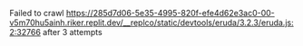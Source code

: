 Failed to crawl https://285d7d06-5e35-4995-820f-efe4d62e3ac0-00-v5m70hu5ainh.riker.replit.dev/__replco/static/devtools/eruda/3.2.3/eruda.js:2:32766 after 3 attempts